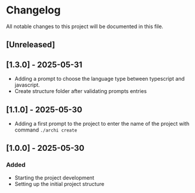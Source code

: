 # Changelog

All notable changes to this project will be documented in this file.

## [Unreleased]


## [1.3.0] - 2025-05-31
- Adding a prompt to choose the language type between typescript and javascript.
- Create structure folder after validating prompts entries 

## [1.1.0] - 2025-05-30
- Adding a first prompt to the project to enter the name of the project with command `./archi create`

## [1.0.0] - 2025-05-30
### Added
- Starting the project development
- Setting up the initial project structure